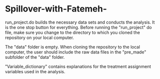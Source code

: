 # Spillover-with-Fatemeh-

run_project.do builds the necessary data sets and conducts the analysis. It is the one stop button for everything.
Before running the "run_project" do file, make sure you change to the directory to which you cloned the repository on your local computer. 

The "data" folder is empty. When cloning the repository to the local computer, the user should include the raw data files in the "pre_made" subfolder of the "data" folder.

"Variable_dictionary" contains explanations for the treatment assignment variables used in the analysis.



